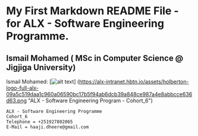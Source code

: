 	
# My First Markdown README File -  for ALX - Software Engineering Programme.
## Ismail Mohamed ( MSc in Computer Science @ Jigjiga University)



Ismail Mohamed: [![alt text](/wp-smaller.png)]
(https://alx-intranet.hbtn.io/assets/holberton-logo-full-alx-09a5c519daa1c960a06590bc17b5f94ab6dcb39a848ce987a4e8abbcce636d63.png "ALX - Software Engineering Program - Cohort_6")


```
ALX - Software Engineering Programme
Cohort_6
Telephone = +251927802065 
E-Mail = haaji.dheere@gmail.com
```

